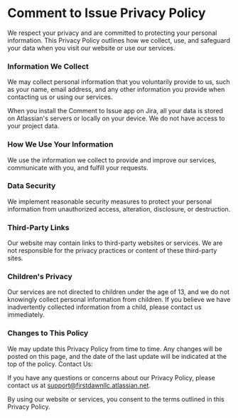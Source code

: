 # Comment to Issue Privacy Policy

We respect your privacy and are committed to protecting your personal information. This Privacy Policy outlines how we collect, use, and safeguard your data when you visit our website or use our services.

### Information We Collect
We may collect personal information that you voluntarily provide to us, such as your name, email address, and any other information you provide when contacting us or using our services.

When you install the Comment to Issue app on Jira, all your data is stored on Atlassian's servers or locally on your device. We do not have access to your project data.

### How We Use Your Information
We use the information we collect to provide and improve our services, communicate with you, and fulfill your requests.

### Data Security
We implement reasonable security measures to protect your personal information from unauthorized access, alteration, disclosure, or destruction.

### Third-Party Links
Our website may contain links to third-party websites or services. We are not responsible for the privacy practices or content of these third-party sites.

### Children's Privacy
Our services are not directed to children under the age of 13, and we do not knowingly collect personal information from children. If you believe we have inadvertently collected information from a child, please contact us immediately.

### Changes to This Policy
We may update this Privacy Policy from time to time. Any changes will be posted on this page, and the date of the last update will be indicated at the top of the policy.
Contact Us:

If you have any questions or concerns about our Privacy Policy, please contact us at support@firstdawnllc.atlassian.net.

By using our website or services, you consent to the terms outlined in this Privacy Policy.
